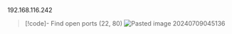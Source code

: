 192.168.116.242

>[!code]- Find open ports (22, 80)
>![Pasted image 20240709045136](Images/Pasted%20image%2020240709045136.png)
